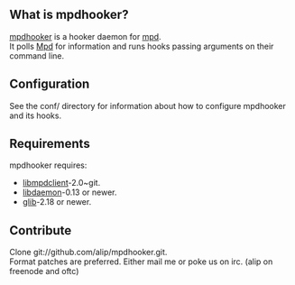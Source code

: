 ## What is mpdhooker? ##
[mpdhooker](http://github.com/alip/mpdhooker/) is a hooker daemon for [mpd](http://mpd.wikia.com/).  
It polls [Mpd](http://mpd.wikia.com/) for information and runs hooks passing arguments on their command line.

## Configuration ##
See the conf/ directory for information about how to configure mpdhooker and its hooks.

## Requirements ##
mpdhooker requires:
- [libmpdclient](http://mpd.wikia.com/wiki/ClientLib:libmpdclient)-2.0~git.
- [libdaemon](http://0pointer.de/lennart/projects/libdaemon/)-0.13 or newer.
- [glib](http://library.gnome.org/devel/glib/)-2.18 or newer.

## Contribute ##
Clone git://github.com/alip/mpdhooker.git.  
Format patches are preferred. Either mail me or poke us on irc. (alip on freenode and oftc)  

